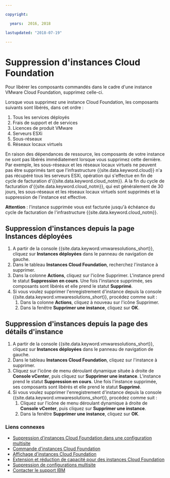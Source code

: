 ```yaml
---

copyright:

  years:  2016, 2018

lastupdated: "2018-07-19"

---
```


# Suppression d'instances Cloud Foundation

Pour libérer les composants commandés dans le cadre d'une instance VMware Cloud Foundation, supprimez celle-ci.

Lorsque vous supprimez une instance Cloud Foundation, les composants suivants sont libérés, dans cet ordre :
1. Tous les services déployés
2. Frais de support et de services
3. Licences de produit VMware
4. Serveurs ESXi
5. Sous-réseaux
6. Réseaux locaux virtuels

En raison des dépendances de ressource, les composants de votre instance ne sont pas libérés immédiatement lorsque vous supprimez cette dernière. Par exemple, les sous-réseaux et les réseaux locaux virtuels ne peuvent pas être supprimés tant que l'infrastructure {{site.data.keyword.cloud}} n'a pas récupéré tous les serveurs ESXi, opération qui s'effectue en fin de cycle de facturation d'{{site.data.keyword.cloud_notm}}. A la fin du cycle de facturation d'{{site.data.keyword.cloud_notm}}, qui est généralement de 30 jours, les sous-réseaux et les réseaux locaux virtuels sont supprimés et la suppression de l'instance est effective.

**Attention** : l'instance supprimée vous est facturée jusqu'à échéance du cycle de facturation de l'infrastructure {{site.data.keyword.cloud_notm}}.

## Suppression d'instances depuis la page Instances déployées

1. A partir de la console {{site.data.keyword.vmwaresolutions_short}}, cliquez sur **Instances déployées** dans le panneau de navigation de gauche.
2. Dans le tableau **Instances Cloud Foundation**, recherchez l'instance à supprimer.
3. Dans la colonne **Actions**, cliquez sur l'icône Supprimer.
   L'instance prend le statut **Suppression en cours**. Une fois l'instance supprimée, ses composants sont libérés et elle prend le statut **Supprimé**.
4. Si vous voulez supprimer l'enregistrement d'instance depuis la console {{site.data.keyword.vmwaresolutions_short}}, procédez comme suit :
   1. Dans la colonne **Actions**, cliquez à nouveau sur l'icône Supprimer.
   2. Dans la fenêtre **Supprimer une instance**, cliquez sur **OK**.

## Suppression d'instances depuis la page des détails d'instance

1. A partir de la console {{site.data.keyword.vmwaresolutions_short}}, cliquez sur **Instances déployées** dans le panneau de navigation de gauche.
2. Dans le tableau **Instances Cloud Foundation**, cliquez sur l'instance à supprimer.
3. Cliquez sur l'icône de menu déroulant dynamique située à droite de **Console vCenter**, puis cliquez sur **Supprimer une instance**.
   L'instance prend le statut **Suppression en cours**. Une fois l'instance supprimée, ses composants sont libérés et elle prend le statut **Supprimé**.
4. Si vous voulez supprimer l'enregistrement d'instance depuis la console {{site.data.keyword.vmwaresolutions_short}}, procédez comme suit :
   1. Cliquez sur l'icône de menu déroulant dynamique à droite de **Console vCenter**, puis cliquez sur **Supprimer une instance**.
   2. Dans la fenêtre **Supprimer une instance**, cliquez sur **OK**.

### Liens connexes

* [Suppression d'instances Cloud Foundation dans une configuration multisite](sd_deletinginstance_multi.html)
* [Commande d'instances Cloud Foundation](sd_orderinginstance.html)
* [Affichage d'instances Cloud Foundation](sd_viewinginstances.html)
* [Extension et réduction de capacité pour des instances Cloud Foundation](sd_addingremovingservers.html)
* [Suppression de configurations multisite](sd_deletinginstance_multi.html)
* [Contacter le support IBM](../vmonic/trbl_support.html)
